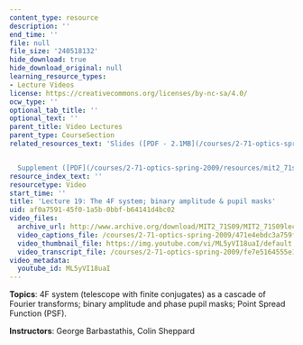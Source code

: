 ```yaml
---
content_type: resource
description: ''
end_time: ''
file: null
file_size: '240518132'
hide_download: true
hide_download_original: null
learning_resource_types:
- Lecture Videos
license: https://creativecommons.org/licenses/by-nc-sa/4.0/
ocw_type: ''
optional_tab_title: ''
optional_text: ''
parent_title: Video Lectures
parent_type: CourseSection
related_resources_text: 'Slides ([PDF - 2.1MB](/courses/2-71-optics-spring-2009/resources/mit2_71s09_lec19))


  Supplement ([PDF](/courses/2-71-optics-spring-2009/resources/mit2_71s09_supp19))'
resource_index_text: ''
resourcetype: Video
start_time: ''
title: 'Lecture 19: The 4F system; binary amplitude & pupil masks'
uid: af0a7591-45f0-1a5b-0bbf-b64141d4bc02
video_files:
  archive_url: http://www.archive.org/download/MIT2_71S09/MIT2_71S09lec19_300k.mp4
  video_captions_file: /courses/2-71-optics-spring-2009/471e4ebdc3a759f7a8c643d8876d54ca_ML5yVI18uaI.vtt
  video_thumbnail_file: https://img.youtube.com/vi/ML5yVI18uaI/default.jpg
  video_transcript_file: /courses/2-71-optics-spring-2009/fe7e5164555e1c33e5ed8ce91c77c1a3_ML5yVI18uaI.pdf
video_metadata:
  youtube_id: ML5yVI18uaI
---
```


**Topics**: 4F system (telescope with finite conjugates) as a cascade of Fourier transforms; binary amplitude and phase pupil masks; Point Spread Function (PSF).

**Instructors**: George Barbastathis, Colin Sheppard


